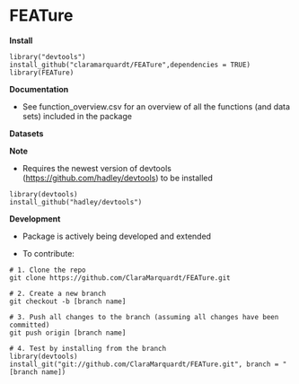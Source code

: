 # FEATure

**Install** 

```
library("devtools")  
install_github("claramarquardt/FEATure",dependencies = TRUE)    
library(FEATure)
```  
**Documentation**
- See function_overview.csv for an overview of all the functions (and data sets) included in the package 

**Datasets**  

**Note**
- Requires the newest version of devtools (https://github.com/hadley/devtools) to be installed
```
library(devtools)  
install_github("hadley/devtools")
```
**Development**
- Package is actively being developed and extended

- To contribute:
````
# 1. Clone the repo
git clone https://github.com/ClaraMarquardt/FEATure.git

# 2. Create a new branch
git checkout -b [branch name]

# 3. Push all changes to the branch (assuming all changes have been committed)
git push origin [branch name]

# 4. Test by installing from the branch
library(devtools)
install_git("git://github.com/ClaraMarquardt/FEATure.git", branch = "[branch name])
````
